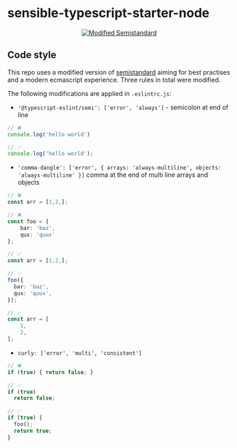 # sensible-typescript-starter-node 

<div align="center">

[![Modified Semistandard](https://img.shields.io/badge/code%20style-typescript%20semistandard-brightgreen.svg?style=flat)](https://github.com/standard/eslint-config-standard-with-typescript)

</div>


## Code style
This repo uses a modified version of [semistandard](https://github.com/standard/eslint-config-standard-with-typescript) aiming for best practises and a modern ecmascript experience. Three rules in total were modified.

The following modifications are applied in ``.eslintrc.js``:
  - ``'@typescript-eslint/semi': ['error', 'always']`` - semicolon at end of line
```typescript
// ❌
console.log('hello world') 

// ✅
console.log('hello world'); 
```

  - ``'comma-dangle': ['error', { arrays: 'always-multiline', objects: 'always-multiline' }]`` comma at the end of multi line arrays and objects
```typescript
// ❌
const arr = [1,2,];

// ❌
const foo = {
    bar: 'baz',
    qux: 'quux'
};

// ✅
const arr = [1,2,];

// ✅
foo({
  bar: 'baz',
  qux: 'quux',
});

// ✅
const arr = [
    1,
    2,
];

```
  - ``curly: ['error', 'multi', 'consistent']``
```typescript
// ❌
if (true) { return false; }

// ✅
if (true)
  return false;

// ✅
if (true) {
  foo();
  return true;
}
```